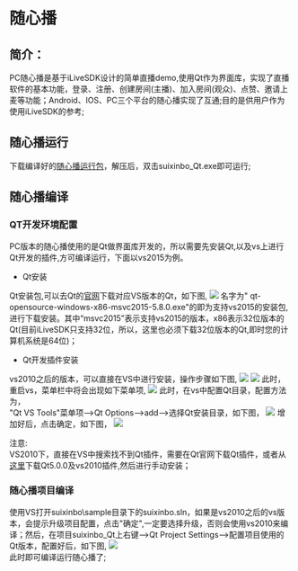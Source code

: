 # 随心播

## 简介：
PC随心播是基于iLiveSDK设计的简单直播demo,使用Qt作为界面库，实现了直播软件的基本功能，登录、注册、创建房间(主播)、加入房间(观众)、点赞、邀请上麦等功能；Android、IOS、PC三个平台的随心播实现了互通;目的是供用户作为使用iLiveSDK的参考;

## 随心播运行
  下载编译好的[随心播运行包](http://dldir1.qq.com/hudongzhibo/git/iLiveSDK_PC_Suixinbo/suixinbo_run.zip)，解压后，双击suixinbo_Qt.exe即可运行;

## 随心播编译

### QT开发环境配置
PC版本的随心播使用的是Qt做界面库开发的，所以需要先安装Qt,以及vs上进行Qt开发的插件,方可编译运行，下面以vs2015为例。

* Qt安装

Qt安装包,可以去Qt的[官网](http://download.qt.io/archive/qt/)下载对应VS版本的Qt，如下图,
![](https://mc.qcloudimg.com/static/img/dcaba630803943f425c0f40f9b5b59bd/pic.png)
名字为" qt-opensource-windows-x86-msvc2015-5.8.0.exe"的即为支持vs2015的安装包,进行下载安装。其中“msvc2015”表示支持vs2015的版本，x86表示32位版本的Qt(目前iLiveSDK只支持32位，所以，这里也必须下载32位版本的Qt,即时您的计算机系统是64位)；

* Qt开发插件安装

vs2010之后的版本，可以直接在VS中进行安装，操作步骤如下图,
![](https://mc.qcloudimg.com/static/img/e669d4451aca22173f8bf2ad67a894ab/pic.png)
![](https://mc.qcloudimg.com/static/img/da49e7fd3f853bfed5814369811188ed/pic.png)
此时，重启vs，菜单栏中将会出现如下菜单项,
![](https://mc.qcloudimg.com/static/img/cb5b67ec89f573185a5ce7fbbd85ac9a/pic.png)
此时，在vs中配置Qt目录，配置方法为，<br/>
"Qt VS Tools"菜单项-->Qt Options-->add-->选择Qt安装目录，如下图，
![](https://mc.qcloudimg.com/static/img/a6bfa24ca0c3ef8d39a289a4a120f4c0/pic.png)
增加好后，点击确定，如下图，
![](https://mc.qcloudimg.com/static/img/c5aacc84343bb566097960e1dd595339/pic.png)

注意:<br/>
VS2010下，直接在VS中搜索找不到Qt插件，需要在Qt官网下载Qt插件，或者从[这里](http://dldir1.qq.com/hudongzhibo/git/Qt/Qt_5.0.0.zip)下载Qt5.0.0及vs2010插件,然后进行手动安装；

### 随心播项目编译
使用VS打开suixinbo\sample目录下的suixinbo.sln，如果是vs2010之后的vs版本，会提示升级项目配置，点击"确定",一定要选择升级，否则会使用vs2010来编译；然后，在项目suixinbo_Qt上右键-->Qt Project Settings-->配置项目使用的Qt版本，配置好后，如下图,
![](https://mc.qcloudimg.com/static/img/1580d6b0287ea3ac8a88d81ee4d917c1/pic.png)<br/>
此时即可编译运行随心播了;

